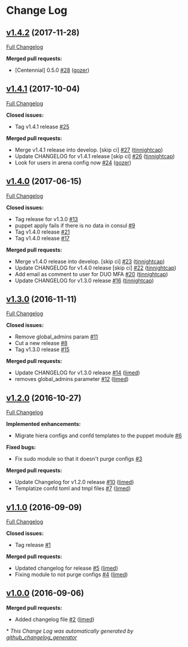 # Change Log

## [v1.4.2](https://github.com/nubisproject/nubis-puppet-nubis_users/tree/v1.4.2) (2017-11-28)
[Full Changelog](https://github.com/nubisproject/nubis-puppet-nubis_users/compare/v1.4.1...v1.4.2)

**Merged pull requests:**

- \[Centennial\] 0.5.0 [\#28](https://github.com/nubisproject/nubis-puppet-nubis_users/pull/28) ([gozer](https://github.com/gozer))

## [v1.4.1](https://github.com/nubisproject/nubis-puppet-nubis_users/tree/v1.4.1) (2017-10-04)
[Full Changelog](https://github.com/nubisproject/nubis-puppet-nubis_users/compare/v1.4.0...v1.4.1)

**Closed issues:**

- Tag v1.4.1 release [\#25](https://github.com/nubisproject/nubis-puppet-nubis_users/issues/25)

**Merged pull requests:**

- Merge v1.4.1 release into develop. \[skip ci\] [\#27](https://github.com/nubisproject/nubis-puppet-nubis_users/pull/27) ([tinnightcap](https://github.com/tinnightcap))
- Update CHANGELOG for v1.4.1 release \[skip ci\] [\#26](https://github.com/nubisproject/nubis-puppet-nubis_users/pull/26) ([tinnightcap](https://github.com/tinnightcap))
- Look for users in arena config now [\#24](https://github.com/nubisproject/nubis-puppet-nubis_users/pull/24) ([gozer](https://github.com/gozer))

## [v1.4.0](https://github.com/nubisproject/nubis-puppet-nubis_users/tree/v1.4.0) (2017-06-15)
[Full Changelog](https://github.com/nubisproject/nubis-puppet-nubis_users/compare/v1.3.0...v1.4.0)

**Closed issues:**

- Tag release for v1.3.0 [\#13](https://github.com/nubisproject/nubis-puppet-nubis_users/issues/13)
- puppet apply fails if there is no data in consul [\#9](https://github.com/nubisproject/nubis-puppet-nubis_users/issues/9)
- Tag v1.4.0 release [\#21](https://github.com/nubisproject/nubis-puppet-nubis_users/issues/21)
- Tag v1.4.0 release [\#17](https://github.com/nubisproject/nubis-puppet-nubis_users/issues/17)

**Merged pull requests:**

- Merge v1.4.0 release into develop. \[skip ci\] [\#23](https://github.com/nubisproject/nubis-puppet-nubis_users/pull/23) ([tinnightcap](https://github.com/tinnightcap))
- Update CHANGELOG for v1.4.0 release \[skip ci\] [\#22](https://github.com/nubisproject/nubis-puppet-nubis_users/pull/22) ([tinnightcap](https://github.com/tinnightcap))
- Add email as comment to user for DUO MFA [\#20](https://github.com/nubisproject/nubis-puppet-nubis_users/pull/20) ([tinnightcap](https://github.com/tinnightcap))
- Update CHANGELOG for v1.3.0 release [\#16](https://github.com/nubisproject/nubis-puppet-nubis_users/pull/16) ([tinnightcap](https://github.com/tinnightcap))

## [v1.3.0](https://github.com/nubisproject/nubis-puppet-nubis_users/tree/v1.3.0) (2016-11-11)
[Full Changelog](https://github.com/nubisproject/nubis-puppet-nubis_users/compare/v1.2.0...v1.3.0)

**Closed issues:**

- Remove global\_admins param [\#11](https://github.com/nubisproject/nubis-puppet-nubis_users/issues/11)
- Cut a new release [\#8](https://github.com/nubisproject/nubis-puppet-nubis_users/issues/8)
- Tag v1.3.0 release [\#15](https://github.com/nubisproject/nubis-puppet-nubis_users/issues/15)

**Merged pull requests:**

- Update CHANGELOG for v1.3.0 release [\#14](https://github.com/nubisproject/nubis-puppet-nubis_users/pull/14) ([limed](https://github.com/limed))
- removes global\_admins parameter [\#12](https://github.com/nubisproject/nubis-puppet-nubis_users/pull/12) ([limed](https://github.com/limed))

## [v1.2.0](https://github.com/nubisproject/nubis-puppet-nubis_users/tree/v1.2.0) (2016-10-27)
[Full Changelog](https://github.com/nubisproject/nubis-puppet-nubis_users/compare/v1.1.0...v1.2.0)

**Implemented enhancements:**

- Migrate hiera configs and confd templates to the puppet module [\#6](https://github.com/nubisproject/nubis-puppet-nubis_users/issues/6)

**Fixed bugs:**

- Fix sudo module so that it doesn't purge configs [\#3](https://github.com/nubisproject/nubis-puppet-nubis_users/issues/3)

**Merged pull requests:**

- Update Changelog for v1.2.0 release [\#10](https://github.com/nubisproject/nubis-puppet-nubis_users/pull/10) ([limed](https://github.com/limed))
- Templatize confd toml and tmpl files [\#7](https://github.com/nubisproject/nubis-puppet-nubis_users/pull/7) ([limed](https://github.com/limed))

## [v1.1.0](https://github.com/nubisproject/nubis-puppet-nubis_users/tree/v1.1.0) (2016-09-09)
[Full Changelog](https://github.com/nubisproject/nubis-puppet-nubis_users/compare/v1.0.0...v1.1.0)

**Closed issues:**

- Tag release [\#1](https://github.com/nubisproject/nubis-puppet-nubis_users/issues/1)

**Merged pull requests:**

- Updated changelog for release [\#5](https://github.com/nubisproject/nubis-puppet-nubis_users/pull/5) ([limed](https://github.com/limed))
- Fixing module to not purge configs [\#4](https://github.com/nubisproject/nubis-puppet-nubis_users/pull/4) ([limed](https://github.com/limed))

## [v1.0.0](https://github.com/nubisproject/nubis-puppet-nubis_users/tree/v1.0.0) (2016-09-06)
**Merged pull requests:**

- Added changelog file [\#2](https://github.com/nubisproject/nubis-puppet-nubis_users/pull/2) ([limed](https://github.com/limed))



\* *This Change Log was automatically generated by [github_changelog_generator](https://github.com/skywinder/Github-Changelog-Generator)*